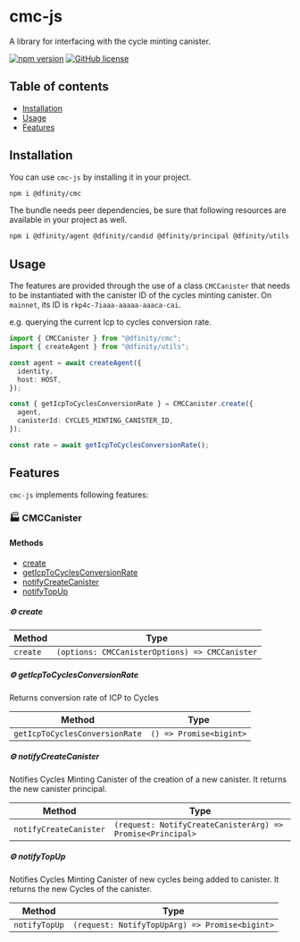 # cmc-js

A library for interfacing with the cycle minting canister.

[![npm version](https://img.shields.io/npm/v/@dfinity/cmc.svg?logo=npm)](https://www.npmjs.com/package/@dfinity/cmc) [![GitHub license](https://img.shields.io/badge/license-Apache%202.0-blue.svg)](https://opensource.org/licenses/Apache-2.0)

## Table of contents

- [Installation](#installation)
- [Usage](#usage)
- [Features](#features)

## Installation

You can use `cmc-js` by installing it in your project.

```bash
npm i @dfinity/cmc
```

The bundle needs peer dependencies, be sure that following resources are available in your project as well.

```bash
npm i @dfinity/agent @dfinity/candid @dfinity/principal @dfinity/utils
```

## Usage

The features are provided through the use of a class `CMCCanister` that needs to be instantiated with the canister ID of the cycles minting canister. On `mainnet`, its ID is `rkp4c-7iaaa-aaaaa-aaaca-cai`.

e.g. querying the current Icp to cycles conversion rate.

```ts
import { CMCCanister } from "@dfinity/cmc";
import { createAgent } from "@dfinity/utils";

const agent = await createAgent({
  identity,
  host: HOST,
});

const { getIcpToCyclesConversionRate } = CMCCanister.create({
  agent,
  canisterId: CYCLES_MINTING_CANISTER_ID,
});

const rate = await getIcpToCyclesConversionRate();
```

## Features

`cmc-js` implements following features:

<!-- TSDOC_START -->

### :factory: CMCCanister

#### Methods

- [create](#gear-create)
- [getIcpToCyclesConversionRate](#gear-geticptocyclesconversionrate)
- [notifyCreateCanister](#gear-notifycreatecanister)
- [notifyTopUp](#gear-notifytopup)

##### :gear: create

| Method   | Type                                           |
| -------- | ---------------------------------------------- |
| `create` | `(options: CMCCanisterOptions) => CMCCanister` |

##### :gear: getIcpToCyclesConversionRate

Returns conversion rate of ICP to Cycles

| Method                         | Type                    |
| ------------------------------ | ----------------------- |
| `getIcpToCyclesConversionRate` | `() => Promise<bigint>` |

##### :gear: notifyCreateCanister

Notifies Cycles Minting Canister of the creation of a new canister.
It returns the new canister principal.

| Method                 | Type                                                       |
| ---------------------- | ---------------------------------------------------------- |
| `notifyCreateCanister` | `(request: NotifyCreateCanisterArg) => Promise<Principal>` |

##### :gear: notifyTopUp

Notifies Cycles Minting Canister of new cycles being added to canister.
It returns the new Cycles of the canister.

| Method        | Type                                           |
| ------------- | ---------------------------------------------- |
| `notifyTopUp` | `(request: NotifyTopUpArg) => Promise<bigint>` |

<!-- TSDOC_END -->
